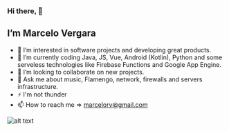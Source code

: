 ### Hi there, :wave: 


## I’m Marcelo Vergara


- 👀 I’m interested in software projects and developing great products.
- 🌱 I’m currently coding Java, JS, Vue, Android (Kotlin), Python and some serveless technologies like Firebase Functions and Google App Engine.
- 💞️ I’m looking to collaborate on new projects.
- :speech_balloon: Ask me about music, Flamengo, network, firewalls and servers infrastructure.
- :zap: I'm not thunder
- 📫 How to reach me => marcelorv@gmail.com

![alt text](https://media-exp1.licdn.com/dms/image/C5616AQHPWVPref30IQ/profile-displaybackgroundimage-shrink_200_800/0/1607477866909?e=1622678400&v=beta&t=fA4_Gq3qiaogx2hBh-lHyLnt5plWALyfJyK0pU8wZds)

<!---
marcelorvergara/marcelorvergara is a ✨ special ✨ repository because its `README.md` (this file) appears on your GitHub profile.
You can click the Preview link to take a look at your changes.
--->
